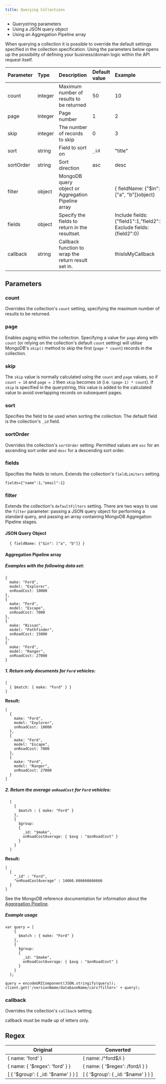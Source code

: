 ```yaml
---
title: Querying Collections
---
```


 * Querystring parameters
 * Using a JSON query object
 * Using an Aggregation Pipeline array

When querying a collection it is possible to override the default settings specified in the collection specification. Using the parameters below opens up the possibility of defining your business/domain logic within the API request itself.

 Parameter       | Type        |  Description                                  | Default value        |  Example
:----------------|:------------|:----------------------------------------------|:---------------------|:--------------
count            | integer     | Maximum number of results to be returned   | 50                   | 10
page             | integer     | Page number                                   | 1                    | 2
skip             | integer     | The number of records to skip              | 0   | 3
sort             | string      | Field to sort on                          | `_id`                  | "title"
sortOrder       | string      | Sort direction                                | asc                  | desc
filter           | object        | MongoDB query object or Aggregation Pipeline array                            |                      | { fieldName: {"$in": ["a", "b"]}object}
fields           | object        | Specify the fields to return in the resultset.  |          | Include fields: {"field1":1,"field2":1} Exclude fields: {field2":0}
callback         | string      | Callback function to wrap the return result set in.  |               | thisIsMyCallback

## Parameters

### count

Overrides the collection's `count` setting, specifying the maximum number of results to be returned.

### page

Enables paging within the collection. Specifying a value for `page` along with `count` (or relying on the collection's default `count` setting) will utilise MongoDB's `skip()` method to skip the first (`page * count`) records in the collection.

### skip

The `skip` value is normally calculated using the `count` and `page` values, so if `count = 10` and `page = 2` then `skip` becomes `10` (i.e. `(page-1) * count`). If `skip` is specified in the querystring, this value is added to the calculated value to avoid overlapping records on subsequent pages.

### sort

Specifies the field to be used when sorting the collection. The default field is the collection's `_id` field.

### sortOrder

Overrides the collection's `sortOrder` setting. Permitted values are `asc` for an ascending sort order and `desc` for a descending sort order.

### fields

Specifies the fields to return. Extends the collection's `fieldLimiters` setting.

```
fields={"name":1,"email":1}
```

### filter

Extends the collection's `defaultFilters` setting. There are two ways to use the `filter` parameter: passing a JSON query object for performing a standard query, and passing an array containing MongoDB Aggregation Pipeline stages.

#### JSON Query Object

```
  { fieldName: {"$in": ["a", "b"]} }
```

#### Aggregation Pipeline array

##### Examples with the following data set:

```
{
  make: "Ford",
  model: "Explorer",
  onRoadCost: 10000
},
{
  make: "Ford",
  model: "Escape",
  onRoadCost: 7000
},
{
  make: "Nissan",
  model: "Pathfinder",
  onRoadCost: 15000
},
{
  make: "Ford",
  model: "Ranger",
  onRoadCost: 27000
}
```

##### 1. Return only documents for `Ford` vehicles:

```
[
  { $match: { make: "Ford" } }
]
```

**Result:**

```
[
  {
    make: "Ford",
    model: "Explorer",
    onRoadCost: 10000
  },
  {
    make: "Ford",
    model: "Escape",
    onRoadCost: 7000
  },
  {
    make: "Ford",
    model: "Ranger",
    onRoadCost: 27000
  }
]
```

##### 2. Return the average `onRoadCost` for `Ford` vehicles:

```
  [
    {
      $match : { make: "Ford" }
    },
    {
      $group:
      {
        _id: "$make",
        onRoadCostAverage: { $avg : "$onRoadCost" }
      }
    }
  ]
```
**Result:**

```
[
  {
	"_id" : "Ford",
	"onRoadCostAverage" : 14666.666666666666
  }
]
```

See the MongoDB reference documentation for information about the [Aggregation Pipeline](http://docs.mongodb.org/manual/reference/operator/aggregation/#aggregation-pipeline-operator-reference).

##### Example usage

```
var query = [
    {
      $match : { make: "Ford" }
    },
    {
      $group:
      {
        _id: "$make",
        onRoadCostAverage: { $avg : "$onRoadCost" }
      }
    }
  ];

query = encodeURIComponent(JSON.stringify(query));
client.get('/versionName/databaseName/cars?filter=' + query);
```

### callback

Overrides the collection's `callback` setting.

callback must be made up of letters only.


## Regex

Original | Converted
---------|----------
{ name: 'ford' } | { name: /^ford$/i }
{ name: { '$regex': 'ford' } } | { name: { '$regex': /ford/i } }
[ { '$group': { _id: '$name' } } ] | [ { '$group': { _id: '$name' } } ]
